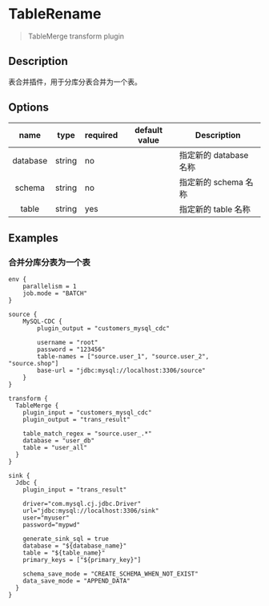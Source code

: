 # TableRename

> TableMerge transform plugin

## Description

表合并插件，用于分库分表合并为一个表。

## Options

|   name   | type   | required | default value | Description      |
|:--------:|--------|----------|---------------|------------------|
| database | string | no       |               | 指定新的 database 名称 |
|  schema  | string | no       |               | 指定新的 schema 名称   |
|  table   | string | yes      |               | 指定新的 table 名称    |

## Examples

### 合并分库分表为一个表

```hocon
env {
    parallelism = 1
    job.mode = "BATCH"
}

source {
    MySQL-CDC {
        plugin_output = "customers_mysql_cdc"
        
        username = "root"
        password = "123456"
        table-names = ["source.user_1", "source.user_2", "source.shop"]
        base-url = "jdbc:mysql://localhost:3306/source"
    }
}

transform {
  TableMerge {
    plugin_input = "customers_mysql_cdc"
    plugin_output = "trans_result"
    
    table_match_regex = "source.user_.*"
    database = "user_db"
    table = "user_all"
  }
}

sink {
  Jdbc {
    plugin_input = "trans_result"
    
    driver="com.mysql.cj.jdbc.Driver"
    url="jdbc:mysql://localhost:3306/sink"
    user="myuser"
    password="mypwd"
    
    generate_sink_sql = true
    database = "${database_name}"
    table = "${table_name}"
    primary_keys = ["${primary_key}"]
    
    schema_save_mode = "CREATE_SCHEMA_WHEN_NOT_EXIST"
    data_save_mode = "APPEND_DATA"
  }
}
```